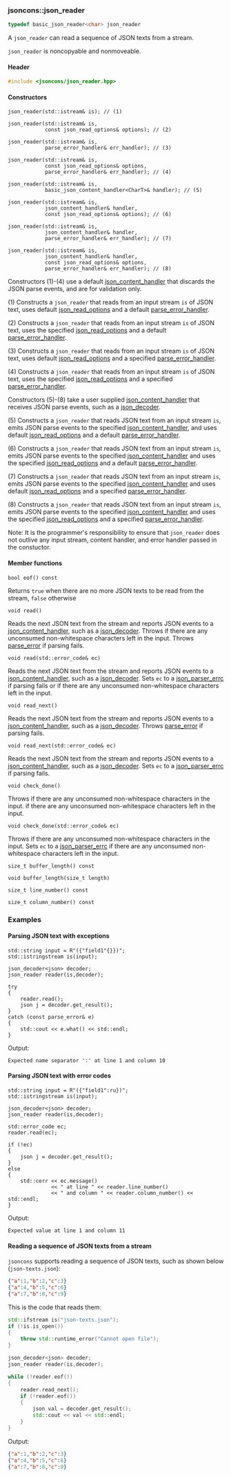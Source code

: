 ### jsoncons::json_reader

```c++
typedef basic_json_reader<char> json_reader
```
A `json_reader` can read a sequence of JSON texts from a stream.

`json_reader` is noncopyable and nonmoveable.

#### Header
```c++
#include <jsoncons/json_reader.hpp>
```
#### Constructors

    json_reader(std::istream& is); // (1)

    json_reader(std::istream& is, 
                const json_read_options& options); // (2)

    json_reader(std::istream& is, 
                parse_error_handler& err_handler); // (3)

    json_reader(std::istream& is, 
                const json_read_options& options,
                parse_error_handler& err_handler); // (4)

    json_reader(std::istream& is, 
                basic_json_content_handler<CharT>& handler); // (5)

    json_reader(std::istream& is, 
                json_content_handler& handler,
                const json_read_options& options); // (6)

    json_reader(std::istream& is,
                json_content_handler& handler,
                parse_error_handler& err_handler); // (7)

    json_reader(std::istream& is,
                json_content_handler& handler, 
                const json_read_options& options,
                parse_error_handler& err_handler); // (8)


Constructors (1)-(4) use a default [json_content_handler](json_content_handler.md) that discards the JSON parse events, and are for validation only.

(1) Constructs a `json_reader` that reads from an input stream `is` of 
JSON text, uses default [json_read_options](json_read_options)
and a default [parse_error_handler](parse_error_handler.md).

(2) Constructs a `json_reader` that reads from an input stream `is` of JSON text, 
uses the specified [json_read_options](json_read_options)
and a default [parse_error_handler](parse_error_handler.md).

(3) Constructs a `json_reader` that reads from an input stream `is` of JSON text, 
uses default [json_read_options](json_read_options)
and a specified [parse_error_handler](parse_error_handler.md).

(4) Constructs a `json_reader` that reads from an input stream `is` of JSON text, 
uses the specified [json_read_options](json_read_options)
and a specified [parse_error_handler](parse_error_handler.md).

Constructors (5)-(8) take a user supplied [json_content_handler](json_content_handler.md) that receives JSON parse events, such as a [json_decoder](json_decoder). 

(5) Constructs a `json_reader` that reads JSON text from an input stream `is`,
emits JSON parse events to the specified 
[json_content_handler](json_content_handler.md), and uses default [json_read_options](json_read_options)
and a default [parse_error_handler](parse_error_handler.md).

(6) Constructs a `json_reader` that reads JSON text from an input stream `is`,
emits JSON parse events to the specified [json_content_handler](json_content_handler.md) 
and uses the specified [json_read_options](json_read_options)
and a default [parse_error_handler](parse_error_handler.md).

(7) Constructs a `json_reader` that reads JSON text from an input stream `is`,
emits JSON parse events to the specified [json_content_handler](json_content_handler.md) 
and uses default [json_read_options](json_read_options)
and a specified [parse_error_handler](parse_error_handler.md).

(8) Constructs a `json_reader` that reads JSON text from an input stream `is`,
emits JSON parse events to the specified [json_content_handler](json_content_handler.md) and
uses the specified [json_read_options](json_read_options)
and a specified [parse_error_handler](parse_error_handler.md).

Note: It is the programmer's responsibility to ensure that `json_reader` does not outlive any input stream, content handler, and error handler passed in the constuctor.

#### Member functions

    bool eof() const
Returns `true` when there are no more JSON texts to be read from the stream, `false` otherwise

    void read()
Reads the next JSON text from the stream and reports JSON events to a [json_content_handler](json_content_handler.md), such as a [json_decoder](json_decoder.md).
Throws if there are any unconsumed non-whitespace characters left in the input.
Throws [parse_error](parse_error.md) if parsing fails.

    void read(std::error_code& ec)
Reads the next JSON text from the stream and reports JSON events to a [json_content_handler](json_content_handler.md), such as a [json_decoder](json_decoder.md).
Sets `ec` to a [json_parser_errc](jsoncons::json_parser_errc.md) if parsing fails or if there are any unconsumed non-whitespace characters left in the input.

    void read_next()
Reads the next JSON text from the stream and reports JSON events to a [json_content_handler](json_content_handler.md), such as a [json_decoder](json_decoder.md).
Throws [parse_error](parse_error.md) if parsing fails.

    void read_next(std::error_code& ec)
Reads the next JSON text from the stream and reports JSON events to a [json_content_handler](json_content_handler.md), such as a [json_decoder](json_decoder.md).
Sets `ec` to a [json_parser_errc](jsoncons::json_parser_errc.md) if parsing fails.

    void check_done()
Throws if there are any unconsumed non-whitespace characters in the input.
if there are any unconsumed non-whitespace characters left in the input.

    void check_done(std::error_code& ec)
Throws if there are any unconsumed non-whitespace characters in the input.
Sets `ec` to a [json_parser_errc](jsoncons::json_parser_errc.md) if there are any unconsumed non-whitespace characters left in the input.

    size_t buffer_length() const

    void buffer_length(size_t length)

    size_t line_number() const

    size_t column_number() const

### Examples

#### Parsing JSON text with exceptions
```
std::string input = R"({"field1"{}})";    
std::istringstream is(input);

json_decoder<json> decoder;
json_reader reader(is,decoder);

try
{
    reader.read();
    json j = decoder.get_result();
}
catch (const parse_error& e)
{
    std::cout << e.what() << std::endl;
}

```
Output:
```
Expected name separator ':' at line 1 and column 10
```

#### Parsing JSON text with error codes
```
std::string input = R"({"field1":ru})";    
std::istringstream is(input);

json_decoder<json> decoder;
json_reader reader(is,decoder);

std::error_code ec;
reader.read(ec);

if (!ec)
{
    json j = decoder.get_result();   
}
else
{
    std::cerr << ec.message() 
              << " at line " << reader.line_number() 
              << " and column " << reader.column_number() << std::endl;
}
```
Output:
```
Expected value at line 1 and column 11
```

#### Reading a sequence of JSON texts from a stream

`jsoncons` supports reading a sequence of JSON texts, such as shown below (`json-texts.json`):
```json
{"a":1,"b":2,"c":3}
{"a":4,"b":5,"c":6}
{"a":7,"b":8,"c":9}
```
This is the code that reads them: 
```c++
std::ifstream is("json-texts.json");
if (!is.is_open())
{
    throw std::runtime_error("Cannot open file");
}

json_decoder<json> decoder;
json_reader reader(is,decoder);

while (!reader.eof())
{
    reader.read_next();
    if (!reader.eof())
    {
        json val = decoder.get_result();
        std::cout << val << std::endl;
    }
}
```
Output:
```json
{"a":1,"b":2,"c":3}
{"a":4,"b":5,"c":6}
{"a":7,"b":8,"c":9}
```
